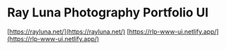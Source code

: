 # Ray Luna Photography Portfolio UI

[https://rayluna.net/](https://rayluna.net/)
[https://rlp-www-ui.netlify.app/](https://rlp-www-ui.netlify.app/)